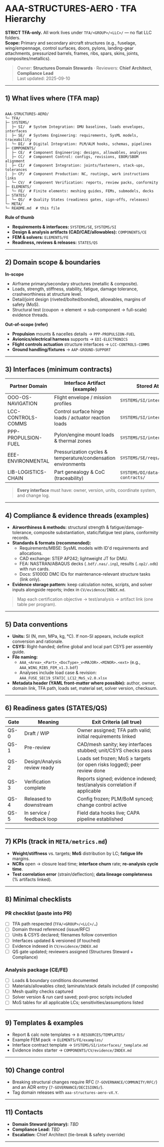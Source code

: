 # AAA-STRUCTURES-AERO · TFA Hierarchy
**STRICT TFA-only.** All work lives under `TFA/<GROUP>/<LLC>/` — no flat LLC folders.  
**Scope:** Primary and secondary aircraft structures (e.g., fuselage, wing/empennage, control surfaces, doors, pylons, landing-gear attachments, pressurized barrels, frames, ribs, spars, skins, joints, composites/metallics).

> Owner: **Structures Domain Stewards** · Reviewers: **Chief Architect**, **Compliance Lead**  
> Last updated: 2025-09-10

---

## 1) What lives where (TFA map)

```

AAA-STRUCTURES-AERO/
└─ TFA/
├─ SYSTEMS/
│  ├─ SI/  # System Integration: DMU baselines, loads envelopes, interfaces
│  ├─ SE/  # Systems Engineering: requirements, SysML models, traceability
│  └─ DI/  # Digital Integration: PLM/ALM hooks, schemas, pipelines
├─ COMPONENTS/
│  ├─ CE/  # Component Engineering: designs, allowables, analyses
│  ├─ CC/  # Component Control: configs, revisions, EBOM/SBOM alignment
│  ├─ CI/  # Component Integration: joints/fasteners, stack-ups, tolerances
│  ├─ CP/  # Component Production: NC, routings, work instructions links
│  └─ CV/  # Component Verification: reports, review packs, conformity
├─ ELEMENTS/
│  └─ FE/  # Finite elements: meshing guides, FEMs, submodels, decks
├─ STATES/
│  └─ QS/  # Quality States (readiness gates, sign-offs, releases)
└─ META/
└─ README.md  # this file

```

**Rule of thumb**
- **Requirements & interfaces:** `SYSTEMS/SE`, `SYSTEMS/SI`  
- **Design & analysis artifacts (CAD/CAE/allowables):** `COMPONENTS/CE`  
- **FEM & solvers:** `ELEMENTS/FE`  
- **Readiness, reviews & releases:** `STATES/QS`

---

## 2) Domain scope & boundaries

**In-scope**
- Airframe primary/secondary structures (metallic & composite).
- Loads, strength, stiffness, stability, fatigue, damage tolerance, crashworthiness at structure level.
- Detail/joint design (riveted/bolted/bonded), allowables, margins of safety (MoS).
- Structural test (coupon → element → sub-component → full-scale) evidence threads.

**Out-of-scope (refer)**
- **Propulsion** mounts & nacelles details → `PPP-PROPULSION-FUEL`
- **Avionics/electrical harness** supports → `EDI-ELECTRONICS`
- **Flight controls actuation** structure interfaces → `LCC-CONTROLS-COMMS`
- **Ground handling/fixtures** → `AAP-GROUND-SUPPORT`

---

## 3) Interfaces (minimum contracts)

| Partner Domain            | Interface Artifact (example)                                    | Stored At                        |
|--------------------------|------------------------------------------------------------------|----------------------------------|
| OOO-OS-NAVIGATION        | Flight envelope / mission profiles                               | `SYSTEMS/SI/interfaces/`         |
| LCC-CONTROLS-COMMS       | Control surface hinge loads / actuator reaction loads            | `SYSTEMS/SI/interfaces/`         |
| PPP-PROPULSION-FUEL      | Pylon/engine mount loads & thermal zones                         | `SYSTEMS/SI/interfaces/`         |
| EEE-ENVIRONMENTAL        | Pressurization cycles & temperature/condensation environments    | `SYSTEMS/SE/reqs/`               |
| LIB-LOGISTICS-CHAIN      | Part genealogy & CoC (traceability)                              | `SYSTEMS/DI/data-contracts/`     |

> **Every interface** must have: owner, version, units, coordinate system, and change log.

---

## 4) Compliance & evidence threads (examples)

- **Airworthiness & methods:** structural strength & fatigue/damage-tolerance, composite substantiation, static/fatigue test plans, conformity records.  
- **Standards & formats (recommended):**  
  - Requirements/MBSE: SysML models with ID'd requirements and allocations.  
  - CAD exchange: STEP AP242; lightweight JT for DMU.  
  - FEA: NASTRAN/ABAQUS decks (`.bdf/.nas/.inp`), results (`.op2/.odb`) with run cards.  
  - Docs: S1000D DMC IDs for maintenance-relevant structure tasks (link only).  
- **Evidence storage pattern:** keep calculation notes, scripts, and solver inputs alongside reports; index in `CV/evidence/INDEX.md`.

> Map each certification objective → test/analysis → artifact link (one table per program).

---

## 5) Data conventions

- **Units:** SI (N, mm, MPa, kg, °C). If non-SI appears, include explicit conversion and rationale.  
- **CSYS:** Right-handed; define global and local part CSYS per assembly guide.  
- **File naming:**  
  - `AAA_<Area>_<Part>_<DocType>_v<MAJOR>.<MINOR>.<ext>` (e.g., `AAA_WING_RIB5_FEM_v1.3.bdf`)  
  - Analyses include load case & revision: `AAA_FUSE_SEC19_STATIC_LC12_MoS_v2.0.xlsx`  
- **Metadata header (YAML front-matter where possible):** author, owner, domain link, TFA path, loads set, material set, solver version, checksum.

---

## 6) Readiness gates (STATES/QS)

| Gate | Meaning                                  | Exit Criteria (all true)                                                  |
|------|-------------------------------------------|---------------------------------------------------------------------------|
| QS-0 | Draft / WIP                               | Owner assigned; TFA path valid; initial requirements linked               |
| QS-1 | Pre-review                                | CAD/mesh sanity; key interfaces stubbed; unit/CSYS checks pass            |
| QS-2 | Design/Analysis review ready              | Loads set frozen; MoS ≥ targets (or open risks logged); peer review done  |
| QS-3 | Verification complete                     | Reports signed; evidence indexed; test/analysis correlation if applicable |
| QS-4 | Released to downstream                    | Config frozen; PLM/BoM synced; change control active                      |
| QS-5 | In service / feedback loop                | Field data hooks live; CAPA pipeline established                          |

---

## 7) KPIs (track in `META/metrics.md`)

- **Weight/stiffness** vs. targets; **MoS** distribution by LC; **fatigue life** margins.  
- **NCRs** open → closure lead time; **interface churn** rate; **re-analysis cycle time**.  
- **Test correlation error** (strain/deflection); **data lineage completeness** (% artifacts linked).

---

## 8) Minimal checklists

### PR checklist (paste into PR)
- [ ] TFA path respected (`TFA/<GROUP>/<LLC>/…`)  
- [ ] Domain thread referenced (issue/RFC)  
- [ ] Units & CSYS declared; filenames follow convention  
- [ ] Interfaces updated & versioned (if touched)  
- [ ] Evidence indexed in `CV/evidence/INDEX.md`  
- [ ] QS gate updated; reviewers assigned (Structures Steward + Compliance)

### Analysis package (CE/FE)
- [ ] Loads & boundary conditions documented  
- [ ] Materials/allowables cited; laminate/stack details included (if composite)  
- [ ] Mesh quality checks captured  
- [ ] Solver version & run card saved; post-proc scripts included  
- [ ] MoS tables for all applicable LCs; sensitivities/assumptions listed

---

## 9) Templates & examples

- Report & calc note templates → `8-RESOURCES/TEMPLATES/`  
- Example FEM pack → `ELEMENTS/FE/examples/`  
- Interface contract template → `SYSTEMS/SI/interfaces/_template.md`  
- Evidence index starter → `COMPONENTS/CV/evidence/INDEX.md`  

---

## 10) Change control

- Breaking structural changes require RFC (`7-GOVERNANCE/COMMUNITY/RFC/`) and an ADR entry (`7-GOVERNANCE/DECISIONS/`).  
- Tag domain releases with `aaa-structures-aero-vX.Y`.

---

## 11) Contacts

- **Domain Steward (primary):** _TBD_  
- **Compliance Lead:** _TBD_  
- **Escalation:** Chief Architect (tie-break & safety override)

---
